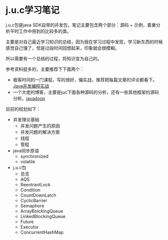 # <i class="fab fa-java"></i>j.u.c学习笔记

j.u.c包是java SDK自带的并发包，笔记主要包含两个部分：源码 + 示例，着重分析平时工作中用到的比较多的类。

主要是对自己最近学习知识的总结，因为我在学习过程中发现，学习新东西的时候感觉自己懂了，但是过段时间回想起来，印象就会很模糊。

所以需要有一个总结的过程，将知识变为自己的。

参考资料挺多的，主要推荐下下面两个：
* 极客时间的一门课程，写的很好，偏实战，推荐把每篇文章的评论都看下。[Java并发编程实战](https://time.geekbang.org/column/intro/100023901)
* 一个大佬的博客，主要是juc下面各种源码的分析，还有一些其他框架的源码分析。[javadoop](https://www.javadoop.com/)

目前的规划如下：

* 并发理论基础
  * 并发问题产生的原因
  * 并发问题的解决方案
  * 线程
  * 管程
* java同步原语
  * synchronized
  * volatile
* j.u.c包
  * 总览
  * AQS
  * ReentrantLock
  * Condition
  * CountDownLatch
  * CyclicBarrier
  * Semaphore
  * ArrayBolckingQueue
  * LinkedBlockingQueue
  * Future
  * Executor
  * ConcurrentHashMap
